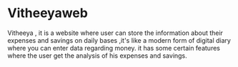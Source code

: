 # Vitheeyaweb
Vitheeya , it is a website where user can store the information about their expenses and savings on daily bases ,it's like a modern form of digital diary where you can enter data regarding money. it has some certain features where the user get the analysis of his expenses and savings.
